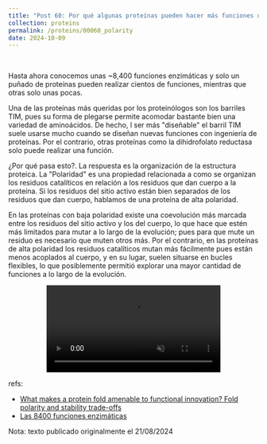 ```yaml
---
title: "Post 60: Por qué algunas proteínas pueden hacer más funciones que otras? 🤔"
collection: proteins
permalink: /proteins/00060_polarity
date: 2024-10-09
---
```


&nbsp;


Hasta ahora conocemos unas ~8,400 funciones enzimáticas y solo un puñado de proteínas pueden realizar cientos de funciones, mientras que otras solo unas pocas.

Una de las proteínas más queridas por los proteinólogos son los barriles TIM, pues su forma de plegarse permite acomodar bastante bien una variedad de aminoácidos. De hecho, l ser más "diseñable" el barril TIM suele usarse mucho cuando se diseñan nuevas funciones con ingeniería de proteínas. Por el contrario, otras proteínas como la dihidrofolato reductasa solo puede realizar una función.

¿Por qué pasa esto?. La respuesta es la organización de la estructura proteica. La "Polaridad" es una propiedad relacionada a como se organizan los residuos catalíticos en relación a los residuos que dan cuerpo a la proteína. Si los residuos del sitio activo están bien separados de los residuos que dan cuerpo, hablamos de una proteína de alta polaridad.

En las proteínas con baja polaridad existe una coevolución más marcada entre los residuos del sitio activo y los del cuerpo, lo que hace que estén más limitados para mutar a lo largo de la evolución; pues para que mute un residuo es necesario que muten otros más. Por el contrario, en las proteínas de alta polaridad los residuos catalíticos mutan más fácilmente pues están menos acoplados al cuerpo, y en su lugar, suelen situarse en bucles flexibles, lo que posiblemente permitió explorar una mayor cantidad de funciones a lo largo de la evolución.

<div>
<center>
<video width="350" autoplay="autoplay" loop="true" controls muted>
  <source src="/images/proteins/00060_pol.mp4" type="video/mp4">
  Your browser does not support the video tag.
</video>
</center>
</div>

refs:
* [What makes a protein fold amenable to functional innovation? Fold polarity and stability trade-offs](https://pubmed.ncbi.nlm.nih.gov/23542341/)
* [Las 8400 funciones enzimáticas](https://miangoar.github.io/proteins/00039_fx)



Nota: texto publicado originalmente el 21/08/2024
